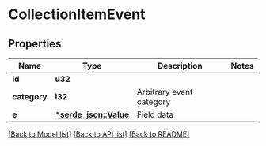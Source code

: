 # CollectionItemEvent

## Properties
Name | Type | Description | Notes
------------ | ------------- | ------------- | -------------
**id** | **u32** |  | 
**category** | **i32** | Arbitrary event category | 
**e** | [***serde_json::Value**](.md) | Field data | 

[[Back to Model list]](../README.md#documentation-for-models) [[Back to API list]](../README.md#documentation-for-api-endpoints) [[Back to README]](../README.md)


